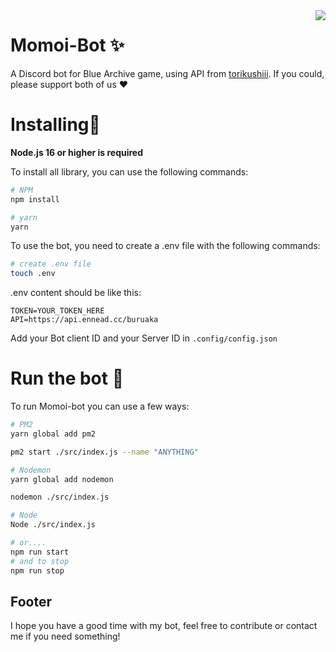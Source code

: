 <img src="https://i.imgur.com/WpCRgvG.png" align='right'>

# Momoi-Bot ✨
A Discord bot for Blue Archive game, using API from [torikushiii](https://github.com/torikushiii/BlueArchiveAPI). If you could, please support both of us ❤
# Installing🔭
**Node.js 16 or higher is required**

To install all library, you can use the following commands:
```bash
# NPM
npm install

# yarn
yarn
```
To use the bot, you need to create a .env file with the following commands:
```bash
# create .env file
touch .env
```
.env content should be like this:
```env
TOKEN=YOUR_TOKEN_HERE
API=https://api.ennead.cc/buruaka
```
Add your Bot client ID and your Server ID in
``
.config/config.json
``
# Run the bot 🌱
To run Momoi-bot you can use a few ways:
```bash
# PM2
yarn global add pm2

pm2 start ./src/index.js --name "ANYTHING"

# Nodemon
yarn global add nodemon

nodemon ./src/index.js

# Node
Node ./src/index.js

# or....
npm run start
# and to stop
npm run stop
```
## Footer
I hope you have a good time with my bot, feel free to contribute or contact me if you need something!

